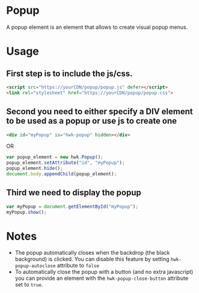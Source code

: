 # Popup

A popup element is an element that allows to create visual popup menus.

# Usage

## First step is to include the js/css.
```html
<script src="https://yourCDN/popup/popup.js" defer></script>
<link rel="stylesheet" href="https://yourCDN/popup/popup.css">
```

## Second you need to either specify a DIV element to be used as a popup or use js to create one

```html
<div id="myPopup" is="hwk-popup" hidden></div>
```

OR

```javascript
var popup_element = new hwk.Popup();
popup_element.setAttribute("id", "myPopup");
popup_element.hide();
document.body.appendChild(popup_element);
```

## Third we need to display the popup

```javascript
var myPopup = document.getElementById("myPopup");
myPopup.show();
```

# Notes

* The popup automatically closes when the backdrop (the black background) is clicked. You can disable this feature by setting `hwk-popup-autoclose` attribute to `false`
* To automatically close the popup with a button (and no extra javascript) you can provide an element with the `hwk-popup-close-button` attribute set to `true`.